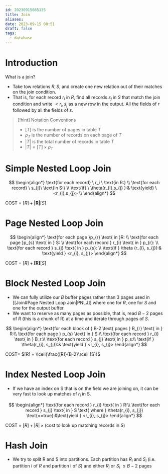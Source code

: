 ```yaml
---
id: 20230915085135
title: Join
aliases: 
date: 2023-09-15 08:51
draft: false
tags:
  - database
---
```

# Introduction

What is a join? 
- Take tow relations $R, S$, and create one new relation out of their matches on the join condition.
- That is, for each record $r_i$ in $R$, find all records $s_j$ in $S$ that match the join condition and write $< r_i,s_j$ as a new row in the output. All the fields of $r$ followed by all the fields of $s$. 

> [!hint] Notation Conventions
> -  $[T]$ is the number of pages in table $T$
> - $\rho_T$ is the number of records on each page of $T$
> - $|T|$ is the total number of records in table $T$
> - $|T| = [T] \times \rho_T$

# Simple Nested Loop Join

$$
\begin{align*} 
\text{for each record} \ r_i \ \text{in R:} \\
\text{for each record} \ s_{j}\ \text{in S:} \\
\text{if} \ \theta(r_{i},s_{j} ):& \text{yield} \ <r_{i},s_{j}> \\
\end{align*} 
$$

COST = $[R] + \boldsymbol{|R|}[S]$

# Page Nested Loop Join

$$
\begin{align*}
\text{for each page }p_{r} \text{ in }R: \\
\text{for each page }p_{s} \text{ in } S: \\
\text{for each record } r_{i} \text{ in } p_{r}: \\
\text{for each record } s_{j} \text{ in } p_{s}: \\
\text{if } \theta (r_{i}, s_{j}):& \text{yield } <r_{i}, s_{j}>
\end{align*}
$$

COST = $[R] + \boldsymbol{[R]}[S]$

# Block Nested Loop Join

- We can fully utilize our $B$ buffer pages rather than 3 pages used in [[Join#Page Nested Loop Join|PNLJ]] where one for $R$, one for $S$ and one for the output buffer. 
- We want to reserve as many pages as possible, that is, read $B-2$ pages of $R$ (this is a chunk of R) at a time and iterate through pages of $S$.

$$
\begin{align*}
\text{for each block of } B-2 \text{ pages } B_{r} \text{ in } R:\\
\text{for each page } p_{s} \text{ in } S:\\
\text{for each record } r_{i} \text{ in } B_r:\\
\text{for each record } s_{j} \text{ in } p_s:\\
\text{if } \theta(r_{i}, s_{j}):& \text{yield } <r_{i}, s_{j}> 
\end{align*}
$$


COST= $[R] + \lceil{\frac{[R]}{B-2}\rceil [S]}$

# Index Nested Loop Join

- If we have an index on S that is on the field we are joining on, it can be very fast to look up matches of $r_i$ in S.

$$
\begin{align*}
\text{for each record } r_{i} \text{ in } R:\\
	\text{for each record } s_{j} \text{ in } S \text{ where } \theta(r_{i}, s_{j}) \text{==true}:&\text{yield } <r_{i}, s_{j}>
\end{align*}
$$

COST = $[R] + |R|\times \text{(cost to look up matching records in } S)$

# Hash Join

- We try to split R and S into partitions. Each partition has $R_{i}$ and $S_{i}$ (i.e. partition i of $R$ and partition i of $S$) and either $R_{i}$ or $S_{i}$ $\leq B-2$ pages

